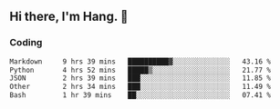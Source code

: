 ## Hi there, I'm Hang. 👋

### Coding

<!--START_SECTION:waka-->

```txt
Markdown     9 hrs 39 mins   ██████████▓░░░░░░░░░░░░░░   43.16 %
Python       4 hrs 52 mins   █████▒░░░░░░░░░░░░░░░░░░░   21.77 %
JSON         2 hrs 39 mins   ███░░░░░░░░░░░░░░░░░░░░░░   11.85 %
Other        2 hrs 34 mins   ███░░░░░░░░░░░░░░░░░░░░░░   11.49 %
Bash         1 hr 39 mins    ██░░░░░░░░░░░░░░░░░░░░░░░   07.41 %
```

<!--END_SECTION:waka-->
